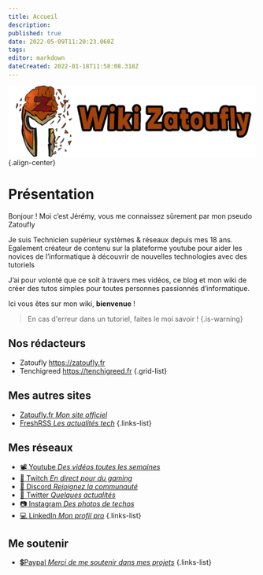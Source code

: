 ```yaml
---
title: Accueil
description: 
published: true
date: 2022-05-09T11:20:23.060Z
tags: 
editor: markdown
dateCreated: 2022-01-18T11:58:08.318Z
---
```


![wiki-banner.png](/wiki-banner.png){.align-center}
 
# Présentation
Bonjour ! Moi c’est Jérémy, vous me connaissez sûrement par mon pseudo Zatoufly
 
Je suis Technicien supérieur systèmes & réseaux depuis mes 18 ans. Egalement créateur de contenu sur la plateforme youtube pour aider les novices de l’informatique à découvrir de nouvelles technologies avec des tutoriels
 
J’ai pour volonté que ce soit à travers mes vidéos, ce blog et mon wiki de créer des tutos simples pour toutes personnes passionnés d’informatique.
 
Ici vous êtes sur mon wiki, **bienvenue** !
 
> En cas d'erreur dans un tutoriel, faites le moi savoir !
{.is-warning}

## Nos rédacteurs
 - Zatoufly https://zatoufly.fr
 - Tenchigreed https://tenchigreed.fr
 {.grid-list}

## Mes autres sites
- [Zatoufly.fr *Mon site officiel*](https://zatoufly.fr)
- [FreshRSS *Les actualités tech*](https://news.zatoufly.fr)
{.links-list}
 
## Mes réseaux
- [📽️ Youtube *Des vidéos toutes les semaines*](https://www.youtube.com/c/Zatoufly)
- [🔴 Twitch *En direct pour du gaming*](https://twitch.tv/zatoufly)
- [👥 Discord *Rejoignez la communauté*](http://discord.zatoufly.fr)
- [🐤 Twitter *Quelques actualités*](https://twitter.com/zatoufly)
- [📷 Instagram *Des photos de techos*](https://www.instagram.com/zatoufly_)
- [💻 LinkedIn *Mon profil pro*](https://www.linkedin.com/in/taunay-jeremy)
{.links-list}
 
## Me soutenir
- [💲Paypal *Merci de me soutenir dans mes projets*](https://www.paypal.com/paypalme/zatoufly?locale.x=fr_FR)
{.links-list}